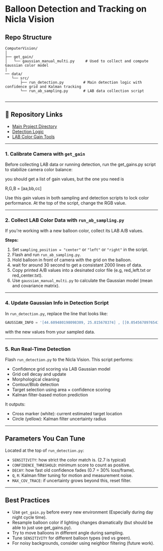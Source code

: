 # Balloon Detection and Tracking on Nicla Vision

## Repo Structure

```text
ComputerVision/
│
├── get_gain/
│   └── gaussian_manual_multi.py     # Used to collect and compute Gaussian color model
│
── data/
   └── src/
       ├── run_detection.py         # Main detection logic with confidence grid and Kalman tracking
       └── run_ab_sampling.py       # LAB data collection script


```
---


## 🔗 Repository Links

- [Main Project Directory](https://github.com/TongshuWu1/Tony_Swarm/tree/3298cbf0c3b08dae1506b79263e39706b3ddfb70/ComputerVision)
- [Detection Logic](https://github.com/TongshuWu1/Tony_Swarm/tree/main/ComputerVision/data/src)
- [LAB Color Gain Tools](https://github.com/TongshuWu1/Tony_Swarm/tree/main/ComputerVision/get_gain)


---
### 1. Calibrate Camera with `get_gain`

Before collecting LAB data or running detection, run the get_gains.py script to stabilize camera color balance:

you should get a list of gain values, but the one you need is

R,G,B = [aa,bb,cc]


Use this gain values in both sampling and detection scripts to lock color performance. At the top of the script, change the RGB value.

---

### 2. Collect LAB Color Data with `run_ab_sampling.py`

If you're working with a new balloon color, collect its LAB A/B values.

**Steps:**
1. Set `sampling_position = "center"` or `"left"` or `"right"` in the script.
2. Flash and run `run_ab_sampling.py`.
3. Hold balloon in front of camera with the grid on the balloon.
4. wait for around 30 second to get a consistant 2000 lines of data. 
5. Copy printed A/B values into a desinated color file (e.g, red_left.txt or red_center.txt). 
6. Use `gaussian_manual_multi.py` to calculate the Gaussian model (mean and covariance matrix).

---

### 4. Update Gaussian Info in Detection Script

In `run_detection.py`, replace the line that looks like:

```python
GAUSSIAN_INFO = '[44.609480198098309, 25.815678374] , [[0.05456789765434, -0.04865456789], [-0.04654567898765, 0.06457432789]]'
```

with the new values from your sampled data.

---

### 5. Run Real-Time Detection

Flash `run_detection.py` to the Nicla Vision. This script performs:

- Confidence grid scoring via LAB Gaussian model
- Grid cell decay and update
- Morphological cleaning
- Contour/Blob detection
- Target selection using area × confidence scoring
- Kalman filter-based motion prediction

It outputs:
- Cross marker (white): current estimated target location
- Circle (yellow): Kalman filter uncertainty radius

---

## Parameters You Can Tune

Located at the top of `run_detection.py`:

- `SENSITIVITY`: how strict the color match is. (2.7 is typical)
- `CONFIDENCE_THRESHOLD`: minimum score to count as positive.
- `DECAY`: how fast old confidence fades (0.7 = 30% loss/frame).
- `Q`, `R`: Kalman filter tuning for motion and measurement noise.
- `MAX_COV_TRACE`: if uncertainty grows beyond this, reset filter.

---

## Best Practices

- Use `get_gain.py` before every new environment (Especially during day night cycle time).
- Resample balloon color if lighting changes dramatically (but should be able to just use get_gains.py).
- Try to move balloons in different angle during sampling.
- Tune `SENSITIVITY` for different balloon types (red vs green).
- For noisy backgrounds, consider using neighbor filtering (future work).

